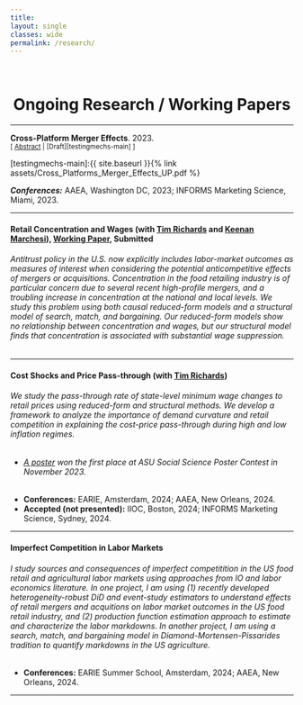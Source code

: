 ```yaml
---
title: 
layout: single
classes: wide
permalink: /research/
---
```

<br/> 

<!-- Google Tag Manager (noscript) -->
<noscript><iframe src="https://www.googletagmanager.com/ns.html?id=GTM-PNS829G"
height="0" width="0" style="display:none;visibility:hidden"></iframe></noscript>
<!-- End Google Tag Manager (noscript) -->

# <center> Ongoing Research / Working Papers </center>
- - -

**Cross-Platform Merger Effects**. 2023. <br/>
<small>[ <a href="#/" onclick="visib('testingmechs')">Abstract</a> | [Draft][testingmechs-main] ] </small>

<div id="testingmechs" style="display: none; text-align: justify; line-height: 1.2" ><small>

 Mergers and acquisitions tend to affect the prices and varieties offered by the merging firms. However, most of the existing research considers mergers between firms that interact on the same platform, such as between two online firms, or two firms on the same physical platform. To our knowledge, there is no empirical research on the price effects of integration across different platforms. Such cross-platform mergers likely have substantially different impacts on prices because indirect network effects are much weaker for physical firms than those that interact in low-cost environments having long-tail effects due to lower search costs and fewer constraints on physical inventory. We investigate this problem by analyzing the effects of an acquisition of a national grocery chain by a large online retailer in the United States. Our study differs from prior studies on mergers and acquisitions as the incentives to merge involve not
only the usual market power and efficiency arguments, but accessing stronger, indirect network externalities as well. Because the decision to merge is endogenous, identifying merger effects is empirically difficult. We use a doubly-robust causal inference method
to address this problem, and we find an evidence of a decrease in price levels in 8 out of 10 treated markets.

</small><br><br/></div>
[testingmechs-main]:{{ site.baseurl }}{% link assets/Cross_Platforms_Merger_Effects_UP.pdf %}

***Conferences:*** AAEA, Washington DC, 2023; INFORMS Marketing Science, Miami, 2023.
  
- - -

#### Retail Concentration and Wages (with [Tim Richards](https://scholar.google.com/citations?user=XOAzQkEAAAAJ&hl=en) and [Keenan Marchesi](https://scholar.google.com/citations?user=l-VQifIAAAAJ&hl=en)), [Working Paper](https://papers.ssrn.com/sol3/papers.cfm?abstract_id=4815715), Submitted
###### Antitrust policy in the U.S. now explicitly includes labor-market outcomes as measures of interest when considering the potential anticompetitive effects of mergers or acquisitions. Concentration in the food retailing industry is of particular concern due to several recent high-profile mergers, and a troubling increase in concentration at the national and local levels. We study this problem using both causal reduced-form models and a structural model of search, match, and bargaining. Our reduced-form models show no relationship between concentration and wages, but our structural model finds that concentration is associated with substantial wage suppression.

- - -

#### Cost Shocks and Price Pass-through (with [Tim Richards](https://scholar.google.com/citations?user=XOAzQkEAAAAJ&hl=en))
###### We study the pass-through rate of state-level minimum wage changes to retail prices using reduced-form and structural methods. We develop a framework to analyze the importance of demand curvature and retail competition in explaining the cost-price pass-through during high and low inflation regimes.
* ###### [A poster](https://issr.asu.edu/Fall_2023_Winners) won the first place at ASU Social Science Poster Contest in November 2023.
* **Conferences:** EARIE, Amsterdam, 2024; AAEA, New Orleans, 2024.
* **Accepted (not presented):** IIOC, Boston, 2024; INFORMS Marketing Science, Sydney, 2024.
  
- - -

#### Imperfect Competition in Labor Markets
###### I study sources and consequences of imperfect competitition in the US food retail and agricultural labor markets using approaches from IO and labor economics literature. In one project, I am using (1) recently developed heterogeneity-robust DiD and event-study estimators to understand effects of retail mergers and acquitions on labor market outcomes in the US food retail industry, and (2) production function estimation approach to estimate and characterize the labor markdowns. In another project, I am using a search, match, and bargaining model in Diamond-Mortensen-Pissarides tradition to quantify markdowns in the US agriculture. 
* **Conferences:** EARIE Summer School, Amsterdam, 2024; AAEA, New Orleans, 2024.
  
- - -


